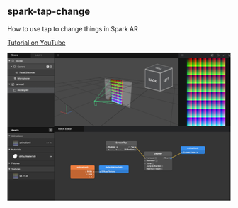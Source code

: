 ## spark-tap-change

How to use tap to change things in Spark AR

[Tutorial on YouTube](https://www.youtube.com/watch?v=Lx2ImQ_MMWE)

![screenshot](./screenshot.jpg)
